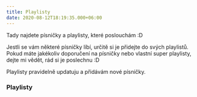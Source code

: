 ```yaml
---
title: Playlisty
date: 2020-08-12T18:19:35.000+06:00
---
```


Tady najdete písničky a playlisty, které poslouchám :D

Jestli se vám některé písničky líbí, určitě si je přidejte do svých playlistů. Pokud máte jakékoliv doporučení na písničky nebo vlastní super playlisty, dejte mi vědět, rád si je poslechnu :D

Playlisty pravidelně updatuju a přidávám nové písničky.

### Playlisty
